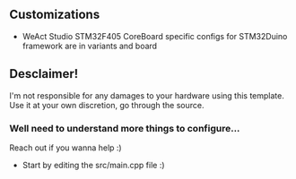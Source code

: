 ## Customizations
- WeAct Studio STM32F405 CoreBoard specific configs for STM32Duino framework are in variants and board

## Desclaimer!
I'm not responsible for any damages to your hardware using this template. Use it at your own discretion, go through the source.

### Well need to understand more things to configure...
Reach out if you wanna help :)

- Start by editing the src/main.cpp file :)
